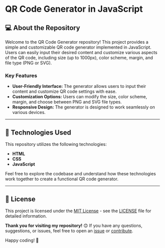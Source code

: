 # QR Code Generator in JavaScript

## 💻 About the Repository
Welcome to the QR Code Generator repository! This project provides a simple and customizable QR code generator implemented in JavaScript. Users can easily input their desired content and customize various aspects of the QR code, including size (up to 1000px), color scheme, margin, and file type (PNG or SVG).

### Key Features
- **User-Friendly Interface:** The generator allows users to input their content and customize QR code settings with ease.
- **Customization Options:** Users can modify the size, color scheme, margin, and choose between PNG and SVG file types.
- **Responsive Design:** The generator is designed to work seamlessly on various devices.

<hr/>

## 🚀 Technologies Used
This repository utilizes the following technologies:
- **HTML**
- **CSS**
- **JavaScript**

Feel free to explore the codebase and understand how these technologies work together to create a functional QR code generator.

<hr/>

## 📄 License
This project is licensed under the [MIT License](LICENSE) - see the [LICENSE](LICENSE) file for detailed information.

**Thank you for visiting my repository!** 😊 If you have any questions, suggestions, or issues, feel free to open an [issue](../../issues) or [contribute](../../pulls).

Happy coding! 🚀
